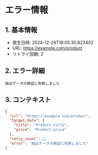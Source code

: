 # エラー情報

## 1. 基本情報
- 発生日時: 2024-12-29T18:05:30.823402
- URL: https://example.com/product
- リトライ回数: 2

## 2. エラー詳細
```
抽出データの検証に失敗しました
```

## 3. コンテキスト
```json
{
  "url": "https://example.com/product",
  "target_data": {
    "title": "Product title",
    "price": "Product price"
  },
  "retry_count": 2,
  "error": "抽出データの検証に失敗しました"
}
```
